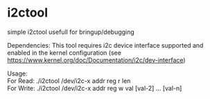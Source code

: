 # i2ctool
simple i2ctool usefull for bringup/debugging

Dependencies:
  This tool requires i2c device interface supported and enabled in the kernel configuration (see https://www.kernel.org/doc/Documentation/i2c/dev-interface)

Usage:  
For Read: ./i2ctool /dev/i2c-x addr reg r len  
For Write: ./i2ctool /dev/i2c-x addr reg w val [val-2] ... [val-n]
